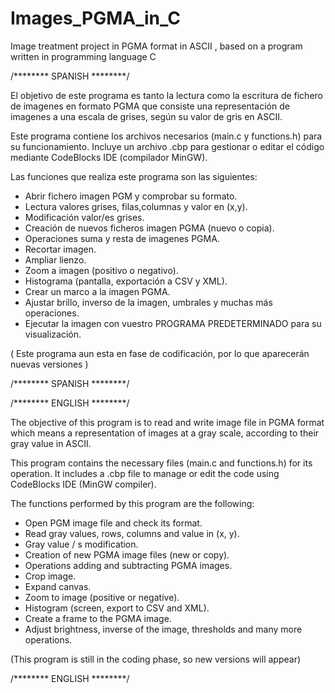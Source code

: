 # Images_PGMA_in_C
Image treatment project in PGMA format in ASCII , based on a program written in programming language C

/********   SPANISH   ********/


El objetivo de este programa es tanto la lectura como la escritura de fichero de imagenes en formato PGMA
que consiste una representación de imagenes a una escala de grises, según su valor de gris en ASCII.

Este programa contiene los archivos necesarios (main.c y functions.h) para su funcionamiento. Incluye
un archivo .cbp para gestionar o editar el código mediante CodeBlocks IDE (compilador MinGW).

Las funciones que realiza este programa son las siguientes:
- Abrir fichero imagen PGM y comprobar su formato.
- Lectura valores grises, filas,columnas y valor en (x,y).
- Modificación valor/es grises.
- Creación de nuevos ficheros imagen PGMA (nuevo o copia).
- Operaciones suma y resta de imagenes PGMA.
- Recortar imagen.
- Ampliar lienzo.
- Zoom a imagen (positivo o negativo).
- Histograma (pantalla, exportación a CSV y XML).
- Crear un marco a la imagen PGMA.
- Ajustar brillo, inverso de la imagen, umbrales y muchas más operaciones.
- Ejecutar la imagen con vuestro PROGRAMA PREDETERMINADO para su visualización. 

( Este programa aun esta en fase de codificación, por lo que aparecerán nuevas versiones )


/********   SPANISH   ********/


/********   ENGLISH   ********/


The objective of this program is to read and write image file in PGMA format
which means a representation of images at a gray scale, according to their gray value in ASCII.

This program contains the necessary files (main.c and functions.h) for its operation. It includes
a .cbp file to manage or edit the code using CodeBlocks IDE (MinGW compiler).

The functions performed by this program are the following:
- Open PGM image file and check its format.
- Read gray values, rows, columns and value in (x, y).
- Gray value / s modification.
- Creation of new PGMA image files (new or copy).
- Operations adding and subtracting PGMA images.
- Crop image.
- Expand canvas.
- Zoom to image (positive or negative).
- Histogram (screen, export to CSV and XML).
- Create a frame to the PGMA image.
- Adjust brightness, inverse of the image, thresholds and many more operations.

(This program is still in the coding phase, so new versions will appear)


/********   ENGLISH   ********/

